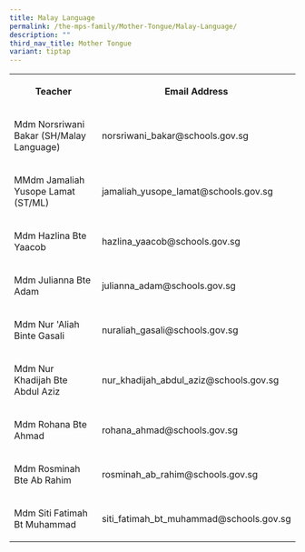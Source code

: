 ```yaml
---
title: Malay Language
permalink: /the-mps-family/Mother-Tongue/Malay-Language/
description: ""
third_nav_title: Mother Tongue
variant: tiptap
---
```

<table style="minWidth: 50px">
<colgroup>
<col>
<col>
</colgroup>
<tbody>
<tr>
<th rowspan="1" colspan="1">
<p>Teacher</p>
</th>
<th rowspan="1" colspan="1">
<p>Email Address</p>
</th>
</tr>
<tr>
<td rowspan="1" colspan="1">
<p>Mdm Norsriwani Bakar (SH/Malay Language)</p>
</td>
<td rowspan="1" colspan="1">
<p>norsriwani_bakar@schools.gov.sg</p>
</td>
</tr>
<tr>
<td rowspan="1" colspan="1">
<p>MMdm Jamaliah Yusope Lamat (ST/ML)</p>
</td>
<td rowspan="1" colspan="1">
<p>jamaliah_yusope_lamat@schools.gov.sg</p>
</td>
</tr>
<tr>
<td rowspan="1" colspan="1">
<p>Mdm Hazlina Bte Yaacob</p>
</td>
<td rowspan="1" colspan="1">
<p>hazlina_yaacob@schools.gov.sg</p>
</td>
</tr>
<tr>
<td rowspan="1" colspan="1">
<p>Mdm Julianna Bte Adam</p>
</td>
<td rowspan="1" colspan="1">
<p>julianna_adam@schools.gov.sg</p>
</td>
</tr>
<tr>
<td rowspan="1" colspan="1">
<p>Mdm Nur 'Aliah Binte Gasali</p>
</td>
<td rowspan="1" colspan="1">
<p>nuraliah_gasali@schools.gov.sg</p>
</td>
</tr>
<tr>
<td rowspan="1" colspan="1">
<p>Mdm Nur Khadijah Bte Abdul Aziz</p>
</td>
<td rowspan="1" colspan="1">
<p>nur_khadijah_abdul_aziz@schools.gov.sg</p>
</td>
</tr>
<tr>
<td rowspan="1" colspan="1">
<p>Mdm Rohana Bte Ahmad</p>
</td>
<td rowspan="1" colspan="1">
<p>rohana_ahmad@schools.gov.sg</p>
</td>
</tr>
<tr>
<td rowspan="1" colspan="1">
<p>Mdm Rosminah Bte Ab Rahim</p>
</td>
<td rowspan="1" colspan="1">
<p>rosminah_ab_rahim@schools.gov.sg</p>
</td>
</tr>
<tr>
<td rowspan="1" colspan="1">
<p>Mdm Siti Fatimah Bt Muhammad</p>
</td>
<td rowspan="1" colspan="1">
<p>siti_fatimah_bt_muhammad@schools.gov.sg</p>
</td>
</tr>
</tbody>
</table>
<p></p>